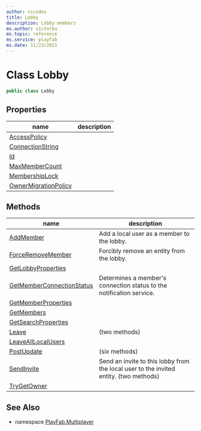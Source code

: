```yaml
---
author: vicodex
title: Lobby
description: Lobby members
ms.author: victorku
ms.topic: reference
ms.service: playfab
ms.date: 11/23/2021
---
```


# Class Lobby

```csharp
public class Lobby
```

## Properties

| name | description |
| --- | --- |
| [AccessPolicy](Lobby/AccessPolicy.md) |  |
| [ConnectionString](Lobby/ConnectionString.md) |  |
| [Id](Lobby/Id.md) |  |
| [MaxMemberCount](Lobby/MaxMemberCount.md) |  |
| [MembershipLock](Lobby/MembershipLock.md) |  |
| [OwnerMigrationPolicy](Lobby/OwnerMigrationPolicy.md) |  |

## Methods

| name | description |
| --- | --- |
| [AddMember](Lobby/AddMember.md) | Add a local user as a member to the lobby. |
| [ForceRemoveMember](Lobby/ForceRemoveMember.md) | Forcibly remove an entity from the lobby. |
| [GetLobbyProperties](Lobby/GetLobbyProperties.md) |  |
| [GetMemberConnectionStatus](Lobby/GetMemberConnectionStatus.md) | Determines a member's connection status to the notification service. |
| [GetMemberProperties](Lobby/GetMemberProperties.md) |  |
| [GetMembers](Lobby/GetMembers.md) |  |
| [GetSearchProperties](Lobby/GetSearchProperties.md) |  |
| [Leave](Lobby/Leave.md) |  (two methods) |
| [LeaveAllLocalUsers](Lobby/LeaveAllLocalUsers.md) |  |
| [PostUpdate](Lobby/PostUpdate.md) |  (six methods) |
| [SendInvite](Lobby/SendInvite.md) | Send an invite to this lobby from the local user to the invited entity. (two methods) |
| [TryGetOwner](Lobby/TryGetOwner.md) |  |

## See Also

* namespace [PlayFab.Multiplayer](../PlayFabMultiplayerSDK.md)
